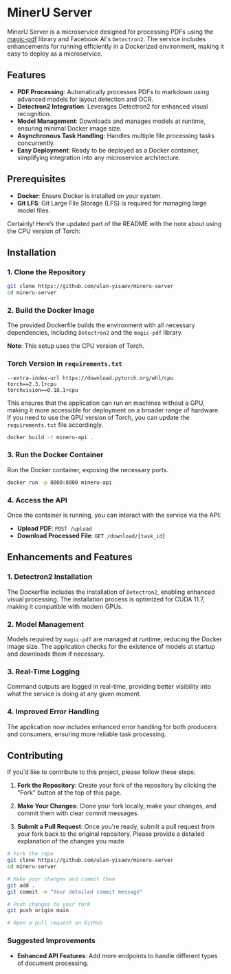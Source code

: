 # MinerU Server

MinerU Server is a microservice designed for processing PDFs using the [magic-pdf](https://github.com/opendatalab/MinerU/) library and Facebook AI's `Detectron2`. The service includes enhancements for running efficiently in a Dockerized environment, making it easy to deploy as a microservice.

## Features

- **PDF Processing**: Automatically processes PDFs to markdown using advanced models for layout detection and OCR.
- **Detectron2 Integration**: Leverages Detectron2 for enhanced visual recognition.
- **Model Management**: Downloads and manages models at runtime, ensuring minimal Docker image size.
- **Asynchronous Task Handling**: Handles multiple file processing tasks concurrently.
- **Easy Deployment**: Ready to be deployed as a Docker container, simplifying integration into any microservice architecture.

## Prerequisites

- **Docker**: Ensure Docker is installed on your system.
- **Git LFS**: Git Large File Storage (LFS) is required for managing large model files.

Certainly! Here’s the updated part of the README with the note about using the CPU version of Torch:

## Installation

### 1. Clone the Repository

```bash
git clone https://github.com/ulan-yisaev/mineru-server
cd mineru-server
```

### 2. Build the Docker Image

The provided Dockerfile builds the environment with all necessary dependencies, including `Detectron2` and the `magic-pdf` library. 

**Note**: This setup uses the CPU version of Torch.

### Torch Version in `requirements.txt`

```plaintext
--extra-index-url https://download.pytorch.org/whl/cpu
torch==2.3.1+cpu
torchvision==0.18.1+cpu
```

This ensures that the application can run on machines without a GPU, making it more accessible for deployment on a broader range of hardware.
If you need to use the GPU version of Torch, you can update the `requirements.txt` file accordingly.

```bash
docker build -t mineru-api .
```

### 3. Run the Docker Container

Run the Docker container, exposing the necessary ports.

```bash
docker run -p 8000:8000 mineru-api
```

### 4. Access the API

Once the container is running, you can interact with the service via the API:

- **Upload PDF**: `POST /upload`
- **Download Processed File**: `GET /download/{task_id}`

## Enhancements and Features

### 1. Detectron2 Installation

The Dockerfile includes the installation of `Detectron2`, enabling enhanced visual processing. The installation process is optimized for CUDA 11.7, making it compatible with modern GPUs.

### 2. Model Management

Models required by `magic-pdf` are managed at runtime, reducing the Docker image size. The application checks for the existence of models at startup and downloads them if necessary.

### 3. Real-Time Logging

Command outputs are logged in real-time, providing better visibility into what the service is doing at any given moment.

### 4. Improved Error Handling

The application now includes enhanced error handling for both producers and consumers, ensuring more reliable task processing.

## Contributing

If you'd like to contribute to this project, please follow these steps:

1. **Fork the Repository**: Create your fork of the repository by clicking the "Fork" button at the top of this page.

2. **Make Your Changes**: Clone your fork locally, make your changes, and commit them with clear commit messages.

3. **Submit a Pull Request**: Once you're ready, submit a pull request from your fork back to the original repository. Please provide a detailed explanation of the changes you made.

```bash
# Fork the repo
git clone https://github.com/ulan-yisaev/mineru-server
cd mineru-server

# Make your changes and commit them
git add .
git commit -m "Your detailed commit message"

# Push changes to your fork
git push origin main

# Open a pull request on GitHub
```

### Suggested Improvements

- **Enhanced API Features**: Add more endpoints to handle different types of document processing.
